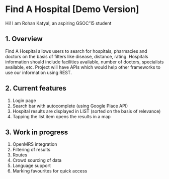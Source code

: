 # Find A Hospital [Demo Version]

Hi! I am Rohan Katyal, an aspiring GSOC'15 student

## 1. Overview 

Find A Hospital allows users to search for hospitals, pharmacies and doctors on the basis of filters like disease, distance, rating. Hospitals information should include facilities available, number of doctors, specialists available, etc. Project will have APIs which would help other frameworks to use our information using REST.

## 2. Current features

1. Login page
2. Search bar with autocomplete (using Google Place API)
3. Hospital results are displayed in LIST (sorted on the basis of relevance)
4. Tapping the list item opens the results in a map

## 3. Work in progress

1. OpenMRS integration
2. Filtering of results 
3. Routes 
4. Crowd sourcing of data
5. Language support 
6. Marking favourites for quick access

